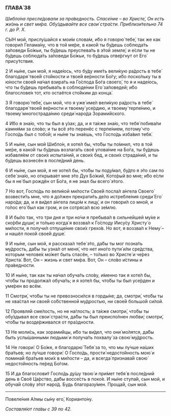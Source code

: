 ### ГЛАВА́ 38

_Шибло́на пресле́довали за пра́ведность. Спасе́ние – во Христе́, Он есть жи́знь и свет ми́ра. Обу́здывайте все свои́ стра́сти. Приблизи́тельно 74 г. до Р. Х._

СЫН мой, прислу́шайся к мои́м слова́м, и́бо я говорю́ тебе́, так же как говори́л Гелама́ну, что в той ме́ре, в како́й ты бу́дешь соблюда́ть за́поведи Бо́жьи, ты бу́дешь преуспева́ть в э́той земле́; и е́сли ты не бу́дешь соблюда́ть за́поведи Бо́жьи, то бу́дешь отве́ргнут от Его́ прису́тствия.

2 И ны́не, сын мой, я наде́юсь, что бу́ду име́ть вели́кую ра́дость в тебе́ благодаря́ твое́й сто́йкости и твое́й ве́рности Бо́гу; и́бо поско́льку ты в ю́ности свое́й на́чал взира́ть на Го́спода Бо́га своего́, то я и наде́юсь, что ты бу́дешь пребыва́ть в соблюде́нии Его́ за́поведей; и́бо благослове́н тот, кто остаётся сто́йким до конца́.

3 Я говорю́ тебе́, сын мой, что я уже́ име́л вели́кую ра́дость в тебе́ благодаря́ твое́й ве́рности и твоему́ усе́рдию, и твоему́ терпе́нию, и твоему́ многострада́нию среди́ наро́да Зорами́йского.

4 И́бо я зна́ю, что ты был в у́зах; да, и я та́кже зна́ю, что тебя́ побива́ли камня́ми за сло́во; и ты всё э́то перенёс с терпе́нием, потому́ что Госпо́дь был с тобо́й; и ны́не ты зна́ешь, что Госпо́дь изба́вил тебя́.

5 И ны́не, сын мой Шибло́н, я хоте́л бы, что́бы ты по́мнил, что в той ме́ре, в како́й ты бу́дешь возлага́ть своё упова́ние на Бо́га, ты бу́дешь избавля́ем от свои́х испыта́ний, и свои́х бед, и свои́х страда́ний, и ты бу́дешь вознесён в после́дний день.

6 И ны́не, сын мой, я не хоте́л бы, что́бы ты поду́мал, бу́дто я э́то сам по себе́ зна́ю, но открыва́ет мне э́то Дух Бо́жий, Кото́рый во мне; и́бо е́сли бы я не́ был рождён от Бо́га, я не знал бы всего́ э́того.

7 Но вот, Госпо́дь по вели́кой ми́лости Свое́й посла́л а́нгела Своего́ возвести́ть мне, что я до́лжен прекрати́ть де́ло истребле́ния среди́ Его́ наро́да; да, и я ви́дел а́нгела лицо́м к лицу́, и он говори́л со мной, и го́лос его́ был как гром, и он сотряса́л всю зе́млю.

8 И бы́ло так, что три дня и три но́чи я пребыва́л в сильне́йшей му́ке и ско́рби души́; и то́лько когда́ я воззва́л к Го́споду Иису́су Христу́ о ми́лости, я получи́л отпуще́ние свои́х грехо́в. Но вот, я воззва́л к Нему́ – и нашёл поко́й свое́й душе́.

9 И ны́не, сын мой, я рассказа́л тебе́ э́то, да́бы ты мог позна́ть му́дрость, да́бы ты узна́л от меня́, что нет ино́го пути́ и́ли сре́дства, которым челове́к мо́жет быть спасён, – то́лько во Христе́ и че́рез Христа́. Вот, Он – жизнь и свет ми́ра. Вот, Он – сло́во и́стины и пра́ведности.

10 И ны́не, так как ты на́чал обуча́ть сло́ву, и́менно так я хоте́л бы, что́бы ты продолжа́л обуча́ть; и я хоте́л бы, что́бы ты был усе́рден и уме́рен во всём.

11 Смотри́, что́бы ты не превозноси́лся в горды́не; да, смотри́, что́бы ты не хва́стал ни свое́й со́бственной му́дростью, ни свое́й большо́й си́лой.

12 Проявля́й сме́лость, но не на́глость; а та́кже смотри́, что́бы ты обу́здывал все свои́ стра́сти, да́бы ты был преиспо́лнен любви́; смотри́, что́бы ты возде́рживался от пра́здности.

13 Не моли́сь, как зорами́йцы, и́бо ты ви́дел, что они́ мо́лятся, да́бы быть услы́шанными людьми́ и получа́ть похвалу́ за свою́ му́дрость.

14 Не говори́: О Бо́же, я благодарю́ Тебя́ за то, что мы лу́чше на́ших бра́тьев; но лу́чше говори́: О Госпо́дь, прости́ недосто́йность мою́ и помина́й бра́тьев мои́х в ми́лости – да, и всегда́ признава́й свою́ недосто́йность пе́ред Бо́гом.

15 И да благослови́т Госпо́дь ду́шу твою́ и при́мет тебя́ в после́дний день в Своё Ца́рство, да́бы воссе́сть в поко́е. И ны́не ступа́й, сын мой, и обуча́й сло́ву э́тот наро́д. Будь благоразу́мен. Проща́й, сын мой.

---

Повеле́ния А́лмы сы́ну его́, Корианто́ну.

_Составля́ют гла́вы с 39 по 42._
